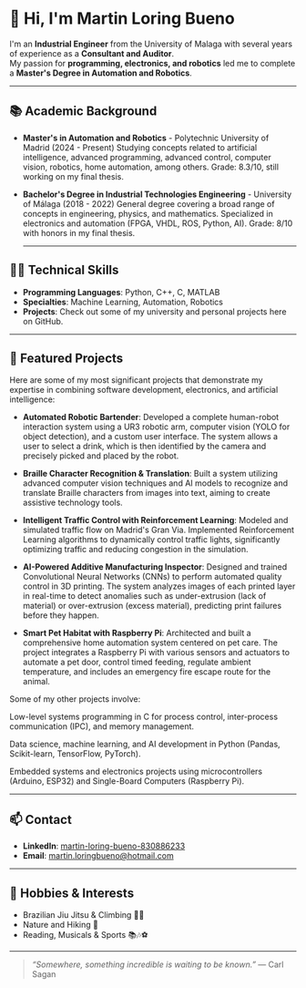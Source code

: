 # 👋 Hi, I'm Martin Loring Bueno

I'm an **Industrial Engineer** from the University of Malaga with several years of experience as a **Consultant and Auditor**.  
My passion for **programming, electronics, and robotics** led me to complete a **Master's Degree in Automation and Robotics**.  

---

## 📚 Academic Background
- **Master's in Automation and Robotics** - Polytechnic University of Madrid (2024 - Present)
    Studying concepts related to artificial intelligence, advanced programming, advanced control, computer vision, robotics, home automation, among others. Grade: 8.3/10, still working on my final thesis.
- **Bachelor's Degree in Industrial Technologies Engineering** - University of Málaga (2018 - 2022)
    General degree covering a broad range of concepts in engineering, physics, and mathematics. Specialized in electronics and automation (FPGA, VHDL, ROS, Python, AI). Grade: 8/10 with honors in my final thesis.
  
  ---

## 👨‍💻 Technical Skills
- **Programming Languages**: Python, C++, C, MATLAB  
- **Specialties**: Machine Learning, Automation, Robotics  
- **Projects**: Check out some of my university and personal projects here on GitHub.  
---


## 🚀 Featured Projects
Here are some of my most significant projects that demonstrate my expertise in combining software development, electronics, and artificial intelligence:

 - **Automated Robotic Bartender**: Developed a complete human-robot interaction system using a UR3 robotic arm, computer vision (YOLO for object detection), and a custom user interface. The system allows a user to select a drink, which is then identified by the camera and precisely picked and placed by the robot.

 - **Braille Character Recognition & Translation**: Built a system utilizing advanced computer vision techniques and AI models to recognize and translate Braille characters from images into text, aiming to create assistive technology tools.

 - **Intelligent Traffic Control with Reinforcement Learning**: Modeled and simulated traffic flow on Madrid's Gran Via. Implemented Reinforcement Learning algorithms to dynamically control traffic lights, significantly optimizing traffic and reducing congestion in the simulation.

 - **AI-Powered Additive Manufacturing Inspector**: Designed and trained Convolutional Neural Networks (CNNs) to perform automated quality control in 3D printing. The system analyzes images of each printed layer in real-time to detect anomalies such as under-extrusion (lack of material) or over-extrusion (excess material), predicting print       failures before they happen.

 - **Smart Pet Habitat with Raspberry Pi**: Architected and built a comprehensive home automation system centered on pet care. The project integrates a Raspberry Pi with various sensors and actuators to automate a pet door, control timed feeding, regulate ambient temperature, and includes an emergency fire escape route for the animal.

 Some of my other projects involve:

 Low-level systems programming in C for process control, inter-process communication (IPC), and memory management.

 Data science, machine learning, and AI development in Python (Pandas, Scikit-learn, TensorFlow, PyTorch).

 Embedded systems and electronics projects using microcontrollers (Arduino, ESP32) and Single-Board Computers (Raspberry Pi).
 

---

## 📫 Contact
- **LinkedIn**: [martin-loring-bueno-830886233](https://www.linkedin.com/in/martin-loring-bueno-830886233)  
- **Email**: martin.loringbueno@hotmail.com  

---

## 🎯 Hobbies & Interests
- Brazilian Jiu Jitsu & Climbing 🥋🧗  
- Nature and Hiking 🌲  
- Reading, Musicals & Sports 📚🎶⚽  

---

> *“Somewhere, something incredible is waiting to be known.”* — Carl Sagan

